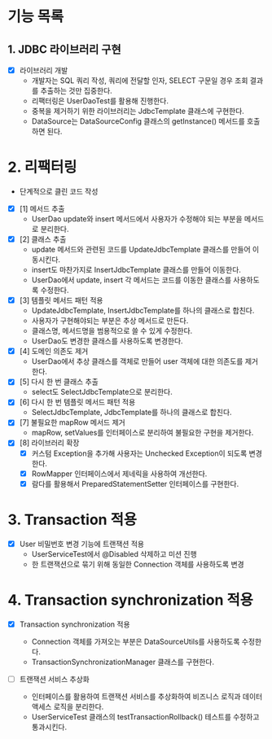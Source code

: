 # 기능 목록

## 1. JDBC 라이브러리 구현

- [x] 라이브러리 개발
    - 개발자는 SQL 쿼리 작성, 쿼리에 전달할 인자, SELECT 구문일 경우 조회 결과를 추출하는 것만 집중한다.
    - 리팩터링은 UserDaoTest를 활용해 진행한다.
    - 중복을 제거하기 위한 라이브러리는 JdbcTemplate 클래스에 구현한다.
    - DataSource는 DataSourceConfig 클래스의 getInstance() 메서드를 호출하면 된다.

# 2. 리팩터링

- 단계적으로 클린 코드 작성

- [x] [1] 메서드 추출
    - UserDao update와 insert 메서드에서 사용자가 수정해야 되는 부분을 메서드로 분리한다.
- [x] [2] 클래스 추출
    - update 메서드와 관련된 코드를 UpdateJdbcTemplate 클래스를 만들어 이동시킨다.
    - insert도 마찬가지로 InsertJdbcTemplate 클래스를 만들어 이동한다.
    - UserDao에서 update, insert 각 메서드는 코드를 이동한 클래스를 사용하도록 수정한다.
- [x] [3] 템플릿 메서드 패턴 적용
    - UpdateJdbcTemplate, InsertJdbcTemplate를 하나의 클래스로 합친다.
    - 사용자가 구현해야되는 부분은 추상 메서드로 만든다.
    - 클래스명, 메서드명을 범용적으로 쓸 수 있게 수정한다.
    - UserDao도 변경한 클래스를 사용하도록 변경한다.
- [x] [4] 도메인 의존도 제거
    - UserDao에서 추상 클래스를 객체로 만들어 user 객체에 대한 의존도를 제거한다.
- [x] [5] 다시 한 번 클래스 추출
    - select도 SelectJdbcTemplate으로 분리한다.
- [x] [6] 다시 한 번 템플릿 메서드 패턴 적용
    - SelectJdbcTemplate, JdbcTemplate를 하나의 클래스로 합친다.
- [x] [7] 불필요한 mapRow 메서드 제거
    - mapRow, setValues를 인터페이스로 분리하여 불필요한 구현을 제거한다.
- [x] [8] 라이브러리 확장
    - [x] 커스텀 Exception을 추가해 사용자는 Unchecked Exception이 되도록 변경한다.
    - [x] RowMapper 인터페이스에서 제네릭을 사용하여 개선한다.
    - [x] 람다를 활용해서 PreparedStatementSetter 인터페이스를 구현한다.

# 3. Transaction 적용

- [x] User 비밀번호 변경 기능에 트랜잭션 적용
    - UserServiceTest에서 @Disabled 삭제하고 미션 진행
    - 한 트랜잭션으로 묶기 위해 동일한 Connection 객체를 사용하도록 변경

# 4. Transaction synchronization 적용

- [x] Transaction synchronization 적용
    - Connection 객체를 가져오는 부분은 DataSourceUtils를 사용하도록 수정한다.
    - TransactionSynchronizationManager 클래스를 구현한다.

- [ ] 트랜잭션 서비스 추상화
    - 인터페이스를 활용하여 트랜잭션 서비스를 추상화하여 비즈니스 로직과 데이터 액세스 로직을 분리한다.
    - UserServiceTest 클래스의 testTransactionRollback() 테스트를 수정하고 통과시킨다.
